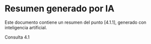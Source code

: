# Resumen generado por IA

Este documento contiene un resumen del punto [4.1.1], generado con inteligencia artificial.

Consulta 4.1
